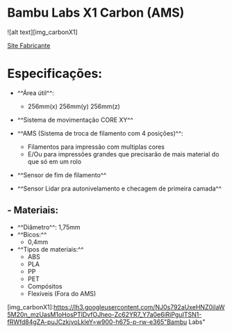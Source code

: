 # Bambu Labs X1 Carbon (AMS)

![alt text][img_carbonX1]

[Site Fabricante](https://bambulab.com/en/x1)


# Especificações: #

- ^^Área útil^^:
    - 256mm(x) 256mm(y) 256mm(z)

- ^^Sistema de movimentação CORE XY^^

- ^^AMS (Sistema de troca de filamento com 4 posições)^^:
    - Filamentos para impressão com multiplas cores
    - E/Ou para impressões grandes que precisarão de mais material do que só em um rolo

- ^^Sensor de fim de filamento^^

- ^^Sensor Lidar pra autonivelamento e checagem de primeira camada^^


## - Materiais: ##

- ^^Diâmetro^^: 1,75mm
- ^^Bicos:^^
    - 0,4mm
- ^^Tipos de materiais:^^
    - ABS
    - PLA
    - PP
    - PET
    - Compósitos
    - Flexíveis (Fora do AMS)

[img_carbonX1]:https://lh3.googleusercontent.com/NJ0s792aUxeHNZ0jIaW5M20n_mzUasM1oHosPTlDvfOJheo-Zc62YR7_Y7a0e6iRiPguITSN1-fRWfd84gZA-puJCzkjvoLkleY=w900-h675-p-rw-e365"Bambu Labs"
